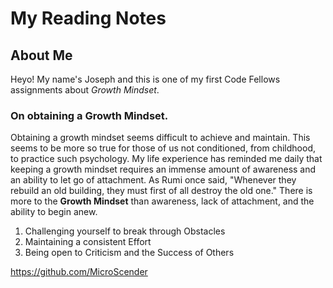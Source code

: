 # My Reading Notes

## About Me
Heyo! My name's Joseph and this is one of my first Code Fellows assignments about *Growth Mindset*.

### On obtaining a Growth Mindset.

Obtaining a growth mindset seems difficult to achieve and maintain. This seems to be more so true for those of us not conditioned, from childhood, to practice such psychology. My life experience has reminded me daily that keeping a growth mindset requires an immense amount of awareness and an ability to let go of attachment. As Rumi once said, "Whenever they rebuild an old building, they must first of all destroy the old one." There is more to the **Growth Mindset** than awareness, lack of attachment, and the ability to begin anew. 

1. Challenging yourself to break through Obstacles
2. Maintaining a consistent Effort
3. Being open to Criticism and the Success of Others

<https://github.com/MicroScender>
